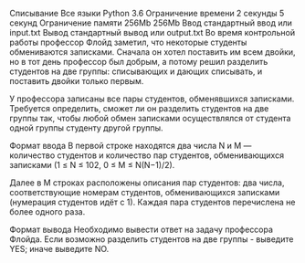 Списывание
Все языки	Python 3.6
Ограничение времени	2 секунды	5 секунд
Ограничение памяти	256Mb	256Mb
Ввод	стандартный ввод или input.txt
Вывод	стандартный вывод или output.txt
Во время контрольной работы профессор Флойд заметил, что некоторые студенты обмениваются записками. Сначала он хотел поставить им всем двойки, но в тот день профессор был добрым, а потому решил разделить студентов на две группы: списывающих и дающих списывать, и поставить двойки только первым.

У профессора записаны все пары студентов, обменявшихся записками. Требуется определить, сможет ли он разделить студентов на две группы так, чтобы любой обмен записками осуществлялся от студента одной группы студенту другой группы.

Формат ввода
В первой строке находятся два числа N и M — количество студентов и количество пар студентов, обменивающихся записками (1 ≤ N ≤ 102, 0 ≤ M ≤ N(N−1)/2).

Далее в M строках расположены описания пар студентов: два числа, соответствующие номерам студентов, обменивающихся записками (нумерация студентов идёт с 1). Каждая пара студентов перечислена не более одного раза.

Формат вывода
Необходимо вывести ответ на задачу профессора Флойда. Если возможно разделить студентов на две группы - выведите YES; иначе выведите NO.